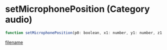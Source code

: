 # setMicrophonePosition (Category audio)

```js
function setMicrophonePosition(p0: boolean, x1: number, y1: number, z1: number, x2: number, y2: number, z2: number, x3: number, y3: number, z3: number): void
```

[filename](setMicrophonePosition_m.md ':include')